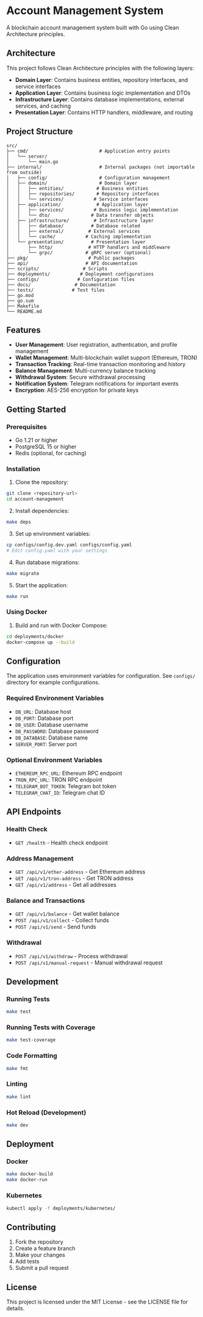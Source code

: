 # Account Management System

A blockchain account management system built with Go using Clean Architecture principles.

## Architecture

This project follows Clean Architecture principles with the following layers:

- **Domain Layer**: Contains business entities, repository interfaces, and service interfaces
- **Application Layer**: Contains business logic implementation and DTOs
- **Infrastructure Layer**: Contains database implementations, external services, and caching
- **Presentation Layer**: Contains HTTP handlers, middleware, and routing

## Project Structure

```
src/
├── cmd/                          # Application entry points
│   └── server/
│       └── main.go
├── internal/                     # Internal packages (not importable from outside)
│   ├── config/                   # Configuration management
│   ├── domain/                   # Domain layer
│   │   ├── entities/            # Business entities
│   │   ├── repositories/        # Repository interfaces
│   │   └── services/           # Service interfaces
│   ├── application/             # Application layer
│   │   ├── services/           # Business logic implementation
│   │   └── dto/               # Data transfer objects
│   ├── infrastructure/         # Infrastructure layer
│   │   ├── database/          # Database related
│   │   ├── external/         # External services
│   │   └── cache/           # Caching implementation
│   └── presentation/          # Presentation layer
│       ├── http/             # HTTP handlers and middleware
│       └── grpc/            # gRPC server (optional)
├── pkg/                      # Public packages
├── api/                     # API documentation
├── scripts/                # Scripts
├── deployments/           # Deployment configurations
├── configs/              # Configuration files
├── docs/                # Documentation
├── tests/              # Test files
├── go.mod
├── go.sum
├── Makefile
└── README.md
```

## Features

- **User Management**: User registration, authentication, and profile management
- **Wallet Management**: Multi-blockchain wallet support (Ethereum, TRON)
- **Transaction Tracking**: Real-time transaction monitoring and history
- **Balance Management**: Multi-currency balance tracking
- **Withdrawal System**: Secure withdrawal processing
- **Notification System**: Telegram notifications for important events
- **Encryption**: AES-256 encryption for private keys

## Getting Started

### Prerequisites

- Go 1.21 or higher
- PostgreSQL 15 or higher
- Redis (optional, for caching)

### Installation

1. Clone the repository:
```bash
git clone <repository-url>
cd account-management
```

2. Install dependencies:
```bash
make deps
```

3. Set up environment variables:
```bash
cp configs/config.dev.yaml configs/config.yaml
# Edit config.yaml with your settings
```

4. Run database migrations:
```bash
make migrate
```

5. Start the application:
```bash
make run
```

### Using Docker

1. Build and run with Docker Compose:
```bash
cd deployments/docker
docker-compose up --build
```

## Configuration

The application uses environment variables for configuration. See `configs/` directory for example configurations.

### Required Environment Variables

- `DB_URL`: Database host
- `DB_PORT`: Database port
- `DB_USER`: Database username
- `DB_PASSWORD`: Database password
- `DB_DATABASE`: Database name
- `SERVER_PORT`: Server port

### Optional Environment Variables

- `ETHEREUM_RPC_URL`: Ethereum RPC endpoint
- `TRON_RPC_URL`: TRON RPC endpoint
- `TELEGRAM_BOT_TOKEN`: Telegram bot token
- `TELEGRAM_CHAT_ID`: Telegram chat ID

## API Endpoints

### Health Check
- `GET /health` - Health check endpoint

### Address Management
- `GET /api/v1/ether-address` - Get Ethereum address
- `GET /api/v1/tron-address` - Get TRON address
- `GET /api/v1/address` - Get all addresses

### Balance and Transactions
- `GET /api/v1/balance` - Get wallet balance
- `POST /api/v1/collect` - Collect funds
- `POST /api/v1/send` - Send funds

### Withdrawal
- `POST /api/v1/withdraw` - Process withdrawal
- `POST /api/v1/manual-request` - Manual withdrawal request

## Development

### Running Tests
```bash
make test
```

### Running Tests with Coverage
```bash
make test-coverage
```

### Code Formatting
```bash
make fmt
```

### Linting
```bash
make lint
```

### Hot Reload (Development)
```bash
make dev
```

## Deployment

### Docker
```bash
make docker-build
make docker-run
```

### Kubernetes
```bash
kubectl apply -f deployments/kubernetes/
```

## Contributing

1. Fork the repository
2. Create a feature branch
3. Make your changes
4. Add tests
5. Submit a pull request

## License

This project is licensed under the MIT License - see the LICENSE file for details.
